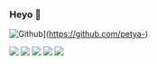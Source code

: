 ### Heyo 👋

<!--
**petya-/petya-** is a ✨ _special_ ✨ repository because its `README.md` (this file) appears on your GitHub profile.

Here are some ideas to get you started:

- 🔭 I’m currently working on ...
- 🌱 I’m currently learning ...
- 👯 I’m looking to collaborate on ...
- 🤔 I’m looking for help with ...
- 💬 Ask me about ...
- 📫 How to reach me: ...
- 😄 Pronouns: ...
- ⚡ Fun fact: ...
-->

<!--[![My GitHub Stats](https://github-readme-stats.vercel.app/api/?username=petya-&count_private=true&theme=tokyonight&showicons=true)]()
[![My GitHub Language Stats](https://github-readme-stats.vercel.app/api/top-langs/?username=petya-&langs_count=5&theme=tokyonight)]()
-->

![Github](https://img.shields.io/github/followers/petya-?label=Follow&style=social)](https://github.com/petya-)

![](https://github-profile-summary-cards.vercel.app/api/cards/profile-details?username=petya-&theme=github)
![](https://github-profile-summary-cards.vercel.app/api/cards/repos-per-language?username=petya-&theme=github)
![](https://github-profile-summary-cards.vercel.app/api/cards/most-commit-language?username=petya-&theme=github)
![](https://github-profile-summary-cards.vercel.app/api/cards/stats?username=petya-&theme=github)
![](https://github-profile-summary-cards.vercel.app/api/cards/productive-time?username=petya-&theme=github)
